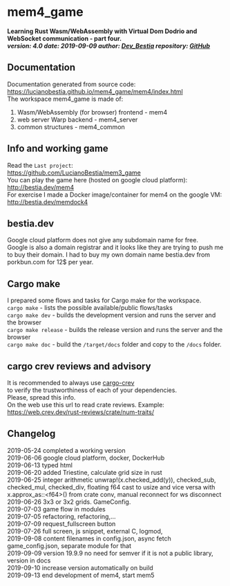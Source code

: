 # mem4_game

**Learning Rust Wasm/WebAssembly with Virtual Dom Dodrio and WebSocket communication - part four.**  
***version: 4.0  date: 2019-09-09 author: [Dev_Bestia](https://bestia.dev) repository: [GitHub](https://github.com/LucianoBestia/mem4_game)***  

## Documentation

Documentation generated from source code:  
<https://lucianobestia.github.io/mem4_game/mem4/index.html>  
The workspace mem4_game is made of:  

1. Wasm/WebAssembly  (for browser) frontend - mem4  
2. web server Warp backend - mem4_server  
3. common structures - mem4_common  

## Info and working game

Read the `Last project`:  
<https://github.com/LucianoBestia/mem3_game>  
You can play the game here (hosted on google cloud platform):  
<http://bestia.dev/mem4>  
For exercise I made a Docker image/container for mem4 on the google VM:  
<http://bestia.dev/memdock4>  

## bestia.dev

Google cloud platform does not give any subdomain name for free.  
Google is also a domain registrar and it looks like they are trying to push me to buy their domain.
I had to buy my own domain name bestia.dev from porkbun.com for 12$ per year.

## Cargo make

I prepared some flows and tasks for Cargo make for the workspace.  
`cargo make` - lists the possible available/public flows/tasks  
`cargo make dev` - builds the development version and runs the server and the browser  
`cargo make release` - builds the release version and runs the server and the browser  
`cargo make doc` - build the `/target/docs` folder and copy to the `/docs` folder.  

## cargo crev reviews and advisory

It is recommended to always use [cargo-crev](https://github.com/crev-dev/cargo-crev)  
to verify the trustworthiness of each of your dependencies.  
Please, spread this info.  
On the web use this url to read crate reviews. Example:  
<https://web.crev.dev/rust-reviews/crate/num-traits/>  

## Changelog

2019-05-24 completed a working version  
2019-06-06 google cloud platform, docker, DockerHub  
2019-06-13 typed html  
2019-06-20 added Triestine, calculate grid size in rust  
2019-06-25 integer arithmetic unwrap!(x.checked_add(y)), checked_sub, checked_mul, checked_div, floating f64 cast to usize and vice versa with x.approx_as::\<f64\>() from crate conv, manual reconnect for ws disconnect  
2019-06-26 3x3 or 3x2 grids. GameConfig.  
2019-07-03 game flow in modules  
2019-07-05 refactoring, refactoring,...  
2019-07-09 request_fullscreen button  
2019-07-26 full screen, js snippet, external C, logmod,  
2019-09-08 content filenames in config.json, async fetch game_config.json, separate module for that  
2019-09-09 version 19.9.9 no need for semver if it is not a public library, version in docs  
2019-09-10 increase version automatically on build  
2019-09-13 end development of mem4, start mem5
